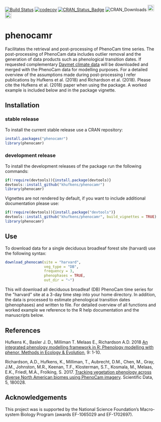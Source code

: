 [![Build Status](https://travis-ci.org/khufkens/phenocamr.svg?branch=master)](https://travis-ci.org/khufkens/phenocamr)
[![codecov](https://codecov.io/gh/khufkens/phenocamr/branch/master/graph/badge.svg)](https://codecov.io/gh/khufkens/phenocamr)
[![CRAN\_Status\_Badge](https://www.r-pkg.org/badges/version/phenocamr)](https://cran.r-project.org/package=phenocamr)
![CRAN\_Downloads](https://cranlogs.r-pkg.org/badges/grand-total/phenocamr)
<a href="https://www.buymeacoffee.com/H2wlgqCLO" target="_blank"><img src="https://www.buymeacoffee.com/assets/img/custom_images/orange_img.png" alt="Buy Me A Coffee" height="21px" ></a>
<a href="https://liberapay.com/khufkens/donate"><img alt="Donate using Liberapay" src="https://liberapay.com/assets/widgets/donate.svg" height="21px"></a>

# phenocamr

Facilitates the retrieval and post-processing of PhenoCam time series. The post-processing of PhenoCam data includes outlier removal and the generation of data products such as phenological transition dates. If requested complementary [Daymet climate data](https://daymet.ornl.gov/) will be downloaded and merged with the PhenoCam data for modelling purposes. For a detailed overview of the assumptions made during post-processing I refer publications by Hufkens et al. (2018) and Richardson et al. (2018). Please cite the Hufkens et al. (2018) paper when using the package. A worked example is included below and in the package vignette.

## Installation

### stable release

To install the current stable release use a CRAN repository:

```R
install.packages("phenocamr")
library(phenocamr)
```

### development release

To install the development releases of the package run the following commands:

```R
if(!require(devtools)){install.package(devtools)}
devtools::install_github("khufkens/phenocamr")
library(phenocamr)
```

Vignettes are not rendered by default, if you want to include additional documentation please use:

```R
if(!require(devtools)){install.package("devtools")}
devtools::install_github("khufkens/phenocamr", build_vignettes = TRUE)
library(phenocamr)
```

## Use

To download data for a single deciduous broadleaf forest site (harvard) use the following syntax:

```R
download_phenocam(site = "harvard",
                  veg_type = "DB",
                  frequency = 3,
                  phenophases = TRUE,
                  out_dir = "~")
```

This will download all deciduous broadleaf (DB) PhenoCam time series for the "harvard" site at a 3-day time step into your home directory. In addition, the data is processed to estimate phenological transition dates (phenophases) and written to file. For detailed overview of all functions and worked example we reference to the R help documentation and the manuscripts below.

## References

Hufkens K., Basler J. D., Milliman T. Melaas E., Richardson A.D. 2018 [An integrated phenology modelling framework in R: Phenology modelling with phenor. Methods in Ecology & Evolution](http://onlinelibrary.wiley.com/doi/10.1111/2041-210X.12970/full), 9: 1-10.

Richardson, A.D., Hufkens, K., Milliman, T., Aubrecht, D.M., Chen, M., Gray, J.M., Johnston, M.R., Keenan, T.F., Klosterman, S.T., Kosmala, M., Melaas, E.K., Friedl, M.A., Frolking, S. 2017. [Tracking vegetation phenology across diverse North American biomes using PhenoCam imagery](https://www.nature.com/articles/sdata201828). Scientific Data, 5, 180028.

## Acknowledgements

This project was is supported by the National Science Foundation’s Macro-system Biology Program (awards EF-1065029 and EF-1702697).
